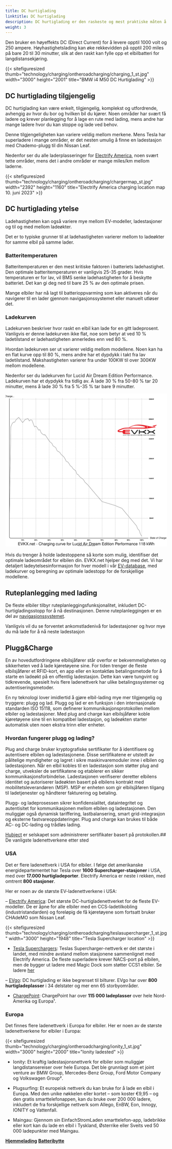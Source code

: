 ```yaml
---
title: DC hurtiglading
linktitle: DC hurtiglading
description: DC hurtiglading er den raskeste og mest praktiske måten å lade en elbil på veien.
weight: 3
---
```

<!-- markdownlint-disable MD033 -->

Den bruker en høyeffekts DC (Direct Current) for å levere opptil 1000 volt og 250 ampere. Høyhastighetslading kan øke rekkevidden på opptil 200 miles på bare 20 til 30 minutter, slik at den raskt kan fylle opp et elbilbatteri for langdistansekjøring.

{{< sitefiguresized thumb="technology/charging/ontheroadcharging/charging_1_st.jpg" width="3000" height="2001" title="BMW i4 M50 DC Hurtiglading" >}}

## DC hurtiglading tilgjengelig

DC hurtiglading kan være enkelt, tilgjengelig, komplekst og utfordrende, avhengig av hvor du bor og hvilken bil du kjører. Noen områder har svært få ladere og krever planlegging for å lage en rute med lading, mens andre har mange ladere hvor du kan stoppe og lade ved behov.

Denne tilgjengeligheten kan variere veldig mellom merkene. Mens Tesla har superladere i mange områder, er det nesten umulig å finne en ladestasjon med Chademo-plugg til din Nissan Leaf.

Nedenfor ser du alle laderplasseringer for [Electrify America](https://www.electrifyamerica.com/locate-charger/), noen svært tette områder, mens det i andre områder er mange miles/km mellom laderne.

{{< sitefiguresized thumb="technology/charging/ontheroadcharging/chargermap_st.jpg" width="2392" height="1160" title="Electrify America charging location map 10. juni 2023" >}}

## DC hurtiglading ytelse

Ladehastigheten kan også variere mye mellom EV-modeller, ladestasjoner og til og med mellom ladeøkter.

Det er to typiske grunner til at ladehastigheten varierer mellom to ladeøkter for samme elbil på samme lader.

### Batteritemperaturen

Batteritemperaturen er den mest kritiske faktoren i batteriets ladehastighet. Den optimale batteritemperaturen er vanligvis 25-35 grader. Hvis temperaturen er for lav, vil BMS senke ladehastigheten for å beskytte batteriet. Det kan gi deg ned til bare 25 % av den optimale prisen.

Mange elbiler har nå lagt til batterioppvarming som kan aktiveres når du navigerer til en lader gjennom navigasjonssystemet eller manuelt utløser det.

### Ladekurven

Ladekurven beskriver hvor raskt en elbil kan lade for en gitt ladeprosent. Vanligvis er denne ladekurven ikke flat, noe som betyr at ved 10 % ladetilstand er ladehastigheten annerledes enn ved 80 %.

Hvordan ladekurven ser ut varierer veldig mellom modellene. Noen kan ha en flat kurve opp til 80 %, mens andre har et dypdykk i takt fra lav ladetilstand. Makshastigheten varierer fra under 100KW til over 300KW mellom modellene.

Nedenfor ser du ladekurven for Lucid Air Dream Edition Performance. Ladekurven har et dypdykk fra tidlig av. Å lade 30 % fra 50-80 % tar 20 minutter, mens å lade 30 % fra 5 %-35 % tar bare 9 minutter.

<img src="../../../models/lucid/air/air_dream_edition_performance/chargingcurve.svg" class="img-fluid">


Hvis du trenger å holde ladestoppene så korte som mulig, identifiser det optimale ladeområdet for elbilen din. EVKX.net hjelper deg med det. Vi har detaljert ladeytelsesinformasjon for hver modell i vår [EV-database](/evsearch/), med ladekurver og beregning av optimale ladestopp for de forskjellige modellene.
## Ruteplanlegging med lading

De fleste elbiler tilbyr ruteplanleggingsfunksjonalitet, inkludert DC-hurtigladingsstopp for å nå destinasjonen. Denne ruteplanleggingen er en del av [navigasjonssystemet](../../infotainment/navigation/).

Vanligvis vil du se forventet ankomstladenivå for ladestasjoner og hvor mye du må lade for å nå neste ladestasjon

## Plugg&Charge

En av hovedutfordringene elbilsjåfører står overfor er bekvemmeligheten og sikkerheten ved å lade kjøretøyene sine. For tiden trenger de fleste elbilsjåfører et RFID-kort, en app eller en kontaktløs betalingsmetode for å starte en ladeøkt på en offentlig ladestasjon. Dette kan være tungvint og tidkrevende, spesielt hvis flere ladenettverk har ulike betalingssystemer og autentiseringsmetoder.

En ny teknologi lover imidlertid å gjøre elbil-lading mye mer tilgjengelig og tryggere: plugg og lad. Plugg og lad er en funksjon i den internasjonale standarden ISO 15118, som definerer kommunikasjonsprotokollen mellom elbiler og ladestasjoner. Med plug and charge kan elbilsjåfører koble kjøretøyene sine til en kompatibel ladestasjon, og ladeøkten starter automatisk uten noen ekstra trinn eller enheter.

### Hvordan fungerer plugg og lading?

Plug and charge bruker kryptografiske sertifikater for å identifisere og autentisere elbilen og ladestasjonene. Disse sertifikatene er utstedt av pålitelige myndigheter og lagret i sikre maskinvaremoduler inne i elbilen og ladestasjonen. Når en elbil kobles til en ladestasjon som støtter plug and charge, utveksler de sertifikatene og etablerer en sikker kommunikasjonsforbindelse. Ladestasjonen verifiserer deretter elbilens identitet og autoriserer ladeøkten basert på elbilens kontrakt med mobilitetsleverandøren (MSP). MSP er enheten som gir elbilsjåføren tilgang til ladetjenester og håndterer fakturering og betaling.

Plugg- og ladeprosessen sikrer konfidensialitet, dataintegritet og autentisitet for kommunikasjonen mellom elbilen og ladestasjonen. Den muliggjør også dynamisk tariffering, lastbalansering, smart grid-integrasjon og eksterne fastvareoppdateringer. Plug and charge kan brukes til både AC- og DC-lading og trådløs lading.

[Hubject](https://www.hubject.com/) er selskapet som administrerer sertifikater basert på protokollen.## De vanligste ladenettverkene etter sted

### USA

Det er flere ladenettverk i USA for elbiler. I følge det amerikanske energidepartementet har Tesla over **1600 Supercharger-stasjoner** i USA, med over **17.000 hurtigladeporter**. Electrify America er neste i rekken, med omtrent **800 stasjoner**.

Her er noen av de største EV-ladenettverkene i USA:

– [Electrify America](https://www.electrifyamerica.com/): Det største DC-hurtigladenettverket for de fleste EV-modeller. De er åpne for alle elbiler med en CCS-ladetilkobling (industristandarden) og foreløpig de få kjøretøyene som fortsatt bruker CHAdeMO som Nissan Leaf.

{{< sitefiguresized thumb="technology/charging/ontheroadcharging/teslasupercharger_1_st.jpg" width="3000" height="1948" title="Tesla Supercharger location" >}}

- [Tesla Superchargers](https://www.tesla.com/findus/list/superchargers/United+States): Teslas Supercharger-nettverk er det største i landet, med mindre avstand mellom stasjonene sammenlignet med Electrify America. De fleste superladere krever NACS-port på elbilen, men de bygger ut ladere med Magic Dock som støtter CCS1 elbiler. Se ladere [her](https://www.tesla.com/findus?v=2&bounds=60.61822541172234%2C-37.567384000000004%2C18.24809425121173%2C-150.406party=zoom7&filtersparty=1350.06)

– [EVgo](https://www.evgo.com/): DC hurtiglading er ikke begrenset til bilturer. EVgo har over **800 hurtigladeplasser** i 34 delstater og mer enn 65 storbyområder.

- [ChargePoint](https://driver.chargepoint.com/mapCenter/37.26709110057841/-121.95591497824141/18): ChargePoint har over **115 000 ladeplasser** over hele Nord-Amerika og Europa¹.


### Europa

Det finnes flere ladenettverk i Europa for elbiler. Her er noen av de største ladenettverkene for elbiler i Europa:

{{< sitefiguresized thumb="technology/charging/ontheroadcharging/ionity_1_st.jpg" width="3000" height="2000" title="Ionity ladested" >}}

- Ionity: Et kraftig ladestasjonsnettverk for elbiler som muliggjør langdistansereiser over hele Europa. Det ble grunnlagt som et joint venture av BMW Group, Mercedes-Benz Group, Ford Motor Company og Volkswagen Group².

- Plugsurfing: Et europeisk nettverk du kan bruke for å lade en elbil i Europa. Med den unike nøkkelen eller kortet – som koster €9,95 – og den gratis smarttelefonappen, kan du bruke over 200 000 ladere, inkludert de fra forskjellige nettverk som Allego, EnBW, Eon, Innogy, IONITY og Vattenfall.

- Maingau: Gjennom sin EinfachStromLaden smarttelefon-app, ladebrikke eller kort kan du lade en elbil i Tyskland, Østerrike eller Sveits ved 50 000 ladepunkter med Maingau.

<div class="mt-3 mb-3">
    <a href="../homecharging/" class="text-decoration-none text-black"><strong><i class="bi-arrow-left"></i> Hjemmelading</strong></a>
    <a href="../batteryswap/" class="text-decoration-none text-black float-end"><strong>Batteribytte <i class="bi-arrow-right"></i></strong></a>
</div>
